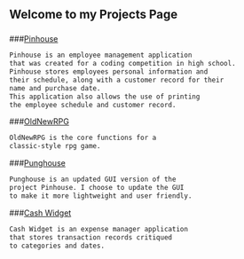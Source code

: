 ## Welcome to my Projects Page

###

###[Pinhouse](https://github.com/aarongarnerm/Pinhouse)
```markdown
Pinhouse is an employee management application
that was created for a coding competition in high school.
Pinhouse stores employees personal information and 
their schedule, along with a customer record for their
name and purchase date.
This application also allows the use of printing 
the employee schedule and customer record.
```


###[OldNewRPG](https://github.com/aarongarnerm/OldNewRPG)
```markdown
OldNewRPG is the core functions for a
classic-style rpg game.
```

###[Punghouse](https://github.com/aarongarnerm/PungHouse)
```markdown
Punghouse is an updated GUI version of the 
project Pinhouse. I choose to update the GUI 
to make it more lightweight and user friendly.
```

###[Cash Widget](https://github.com/aarongarnerm/Cash-Widget)
```markdown
Cash Widget is an expense manager application 
that stores transaction records critiqued
to categories and dates.
```
